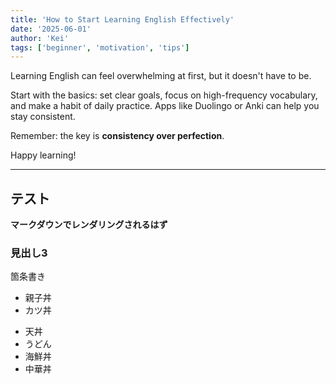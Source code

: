 ```yaml
---
title: 'How to Start Learning English Effectively'
date: '2025-06-01'
author: 'Kei'
tags: ['beginner', 'motivation', 'tips']
---
```


Learning English can feel overwhelming at first, but it doesn't have to be.

Start with the basics: set clear goals, focus on high-frequency vocabulary, and make a habit of daily practice. Apps like Duolingo or Anki can help you stay consistent.

Remember: the key is **consistency over perfection**.

Happy learning!

---

## テスト

**マークダウンでレンダリングされるはず**

### 見出し3

箇条書き

- 親子丼
- カツ丼

* 天丼
* うどん
* 海鮮丼
* 中華丼
